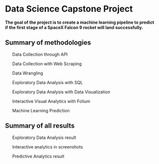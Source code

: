 <h1>Data Science Capstone Project</h1>
<b>The goal of the project is to create a machine learning pipeline to predict if the first stage of a SpaceX Falcon 9 rocket will land successfully.</b>
<h2>Summary of methodologies</h2>
<ul>Data Collection through API</ul>
<ul>Data Collection with Web Scraping</ul>
<ul>Data Wrangling</ul>
<ul>Exploratory Data Analysis with SQL</ul>
<ul>Exploratory Data Analysis with Data Visualization</ul>
<ul>Interactive Visual Analytics with Folium</ul>
<ul>Machine Learning Prediction</ul>


<h2>Summary of all results</h2>
<ul>Exploratory Data Analysis result</ul>
<ul>Interactive analytics in screenshots</ul>
<ul>Predictive Analytics result</ul>
